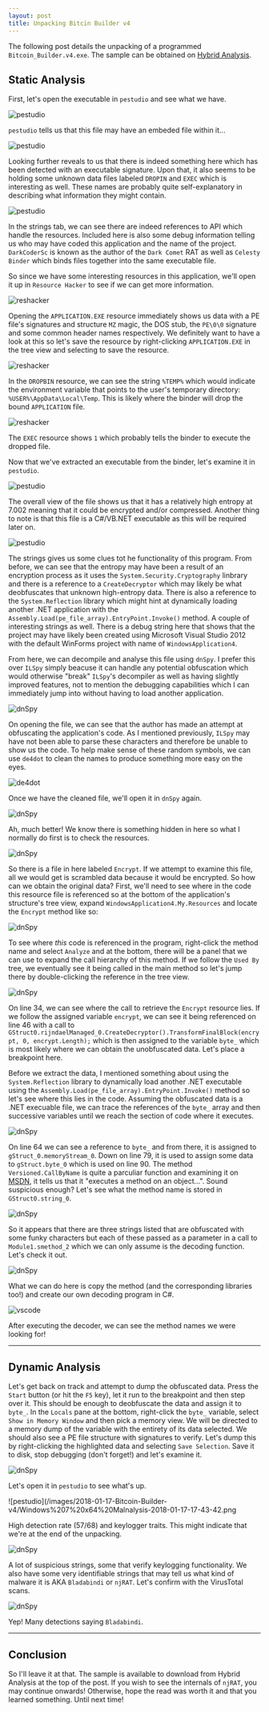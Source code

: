 ```yaml
---
layout: post
title: Unpacking Bitcin Builder v4
---
```


The following post details the unpacking of a programmed `Bitcoin_Builder.v4.exe`. The sample can be obtained on [Hybrid Analysis](https://www.hybrid-analysis.com/sample/9d4ba009a5dd353d2177e32dbcbb525738e1f6d001bccc470576b90b0303975a?environmentId=100).

## Static Analysis

First, let's open the executable in `pestudio` and see what we have.

![pestudio](/images/2018-01-17-Bitcoin-Builder-v4/Windows%207%20x64%20Malnalysis-2018-01-17-14-54-50.png)

`pestudio` tells us that this file may have an embeded file within it...

![pestudio](/images/2018-01-17-Bitcoin-Builder-v4/Windows%207%20x64%20Malnalysis-2018-01-17-15-03-13.png)

Looking further reveals to us that there is indeed something here which has been detected with an executable signature. Upon that, it also seems to be holding some unknown data files labeled `DROPIN` and `EXEC` which is interesting as well. These names are probably quite self-explanatory in describing what information they might contain.

![pestudio](/images/2018-01-17-Bitcoin-Builder-v4/Windows%207%20x64%20Malnalysis-2018-01-17-15-03-45.png)

In the strings tab, we can see there are indeed references to API which handle the resources. Included here is also some debug information telling us who may have coded this application and the name of the project. `DarkCoderSc` is known as the author of the `Dark Comet` RAT as well as `Celesty Binder` which binds files together into the same executable file.

So since we have some interesting resources in this application, we'll open it up in `Resource Hacker` to see if we can get more information.

![reshacker](/images/2018-01-17-Bitcoin-Builder-v4/Windows%207%20x64%20Malnalysis-2018-01-17-15-15-53.png)

Opening the `APPLICATION.EXE` resource immediately shows us data with a PE file's signatures and structure `MZ` magic, the DOS stub, the `PE\0\0` signature and some common header names respectively. We definitely want to have a look at this so let's save the resource by right-clicking `APPLICATION.EXE` in the tree view and selecting to save the resource.

![reshacker](/images/2018-01-17-Bitcoin-Builder-v4/Windows%207%20x64%20Malnalysis-2018-01-17-15-15-57.png)

In the `DROPBIN` resource, we can see the string `%TEMP%` which would indicate the environment variable that points to the user's temporary directory: `%USER%\AppData\Local\Temp`. This is likely where the binder will drop the bound `APPLICATION` file.

![reshacker](/images/2018-01-17-Bitcoin-Builder-v4/Windows%207%20x64%20Malnalysis-2018-01-17-15-16-01.png)

The `EXEC` resource shows `1` which probably tells the binder to execute the dropped file.

Now that we've extracted an executable from the binder, let's examine it in `pestudio`.

![pestudio](/images/2018-01-17-Bitcoin-Builder-v4/Windows%207%20x64%20Malnalysis-2018-01-17-15-28-50.png)

The overall view of the file shows us that it has a relatively high entropy at 7.002 meaning that it could be encrypted and/or compressed. Another thing to note is that this file is a C#/VB.NET executable as this will be required later on.

![pestudio](/images/2018-01-17-Bitcoin-Builder-v4/Windows%207%20x64%20Malnalysis-2018-01-17-15-28-28.png)

The strings gives us some clues tot he functionality of this program. From before, we can see that the entropy may have been a result of an encryption process as it uses the `System.Security.Cryptography` linbrary and there is a reference to a `CreateDecryptor` which may likely be what deobfuscates that unknown high-entropy data. There is also a reference to the `System.Reflection` library which might hint at dynamically loading another .NET application with the `Assembly.Load(pe_file_array).EntryPoint.Invoke()` method.
A couple of interesting strings as well. There is a debug string here that shows that the project may have likely been created using Microsoft Visual Studio 2012 with the default WinForms project with name of `WindowsApplication4`.

From here, we can decompile and analyse this file using `dnSpy`. I prefer this over `ILSpy` simply beacuse it can handle any potential obfuscation which would otherwise "break" `ILSpy`'s decompiler as well as having slightly improved features, not to mention the debugging capabilities which I can immediately jump into without having to load another application.

![dnSpy](/images/2018-01-17-Bitcoin-Builder-v4/Windows%207%20x64%20Malnalysis-2018-01-17-16-14-30.png)

On opening the file, we can see that the author has made an attempt at obfuscating the application's code. As I mentioned previously, `ILSpy` may have not been able to parse these characters and therefore be unable to show us the code. To help make sense of these random symbols, we can use `de4dot` to clean the names to produce something more easy on the eyes.

![de4dot](/images/2018-01-17-Bitcoin-Builder-v4/Windows%207%20x64%20Malnalysis-2018-01-17-16-16-47.png)

Once we have the cleaned file, we'll open it in `dnSpy` again.

![dnSpy](/images/2018-01-17-Bitcoin-Builder-v4/Windows%207%20x64%20Malnalysis-2018-01-17-16-16-03.png)

Ah, much better! We know there is something hidden in here so what I normally do first is to check the resources.

![dnSpy](/images/2018-01-17-Bitcoin-Builder-v4/Windows%207%20x64%20Malnalysis-2018-01-17-16-23-56.png)

So there is a file in here labeled `Encrypt`. If we attempt to examine this file, all we would get is scrambled data because it would be encrypted. So how can we obtain the original data? First, we'll need to see where in the code this resource file is referenced so at the bottom of the application's structure's tree view, expand `WindowsApplication4.My.Resources` and locate the `Encrypt` method like so:

![dnSpy](/images/2018-01-17-Bitcoin-Builder-v4/Windows%207%20x64%20Malnalysis-2018-01-17-16-24-20.png)

To see where _this_ code is referenced in the program, right-click the method name and select `Analyze` and at the bottom, there will be a panel that we can use to expand the call hierarchy of this method. If we follow the `Used By` tree, we eventually see it being called in the main method so let's jump there by double-clicking the reference in the tree view.

![dnSpy](/images/2018-01-17-Bitcoin-Builder-v4/Windows%207%20x64%20Malnalysis-2018-01-17-16-24-53.png)

On line 34, we can see where the call to retrieve the `Encrypt` resource lies. If we follow the assigned variable `encrypt`, we can see it being referenced on line 46 with a call to `GStruct0.rijndaelManaged_0.CreateDecryptor().TransformFinalBlock(encrypt, 0, encrypt.Length);` which is then assigned to the variable `byte_` which is most likely where we can obtain the unobfuscated data. Let's place a breakpoint here.

Before we extract the data, I mentioned something about using the `System.Reflection` library to dynamically load another .NET executable using the `Assembly.Load(pe_file_array).EntryPoint.Invoke()` method so let's see where this lies in the code. Assuming the obfuscated data is a .NET execuable file, we can trace the references of the `byte_` array and then successive variables until we reach the section of code where it executes.

![dnSpy](/images/2018-01-17-Bitcoin-Builder-v4/Windows%207%20x64%20Malnalysis-2018-01-17-17-07-04.png)

On line 64 we can see a reference to `byte_` and from there, it is assigned to `gStruct_0.memoryStream_0`. Down on line 79, it is used to assign some data to `gStruct.byte_0` which is used on line 90. The method `Versioned.CallByName` is quite a parculiar function and examining it on [MSDN](https://msdn.microsoft.com/en-us/library/microsoft.visualbasic.compilerservices.versioned.callbyname(v=vs.110).aspx), it tells us that it "executes a method on an object...". Sound suspicious enough? Let's see what the method name is stored in `GStruct0.string_0`.

![dnSpy](/images/2018-01-17-Bitcoin-Builder-v4/Windows%207%20x64%20Malnalysis-2018-01-17-17-15-18.png)

So it appears that there are three strings listed that are obfuscated with some funky characters but each of these passed as a parameter in a call to `Module1.smethod_2` which we can only assume is the decoding function. Let's check it out.

![dnSpy](/images/2018-01-17-Bitcoin-Builder-v4/Windows%207%20x64%20Malnalysis-2018-01-17-17-24-39.png)

What we can do here is copy the method (and the corresponding libraries too!) and create our own decoding program in C#.

![vscode](/images/2018-01-17-Bitcoin-Builder-v4/Screenshot%20from%202018-01-17%2017-33-34.png)

After executing the decoder, we can see the method names we were looking for!

----

## Dynamic Analysis

Let's get back on track and attempt to dump the obfuscated data. Press the `Start` button (or hit the `F5` key), let it run to the breakpoint and then step over it. This should be enough to deobfuscate the data and assign it to `byte_`. In the `Locals` pane at the bottom, right-click the `byte_` variable, select `Show in Memory Window` and then pick a memory view. We will be directed to a memory dump of the variable with the entirety of its data selected. We should also see a PE file structure with signatures to verify. Let's dump this by right-clicking the highlighted data and selecting `Save Selection`. Save it to disk, stop debugging (don't forget!) and let's examine it.

![dnSpy](/images/2018-01-17-Bitcoin-Builder-v4/Windows%207%20x64%20Malnalysis-2018-01-17-17-42-47.png)

Let's open it in `pestudio` to see what's up.

![pestudio](/images/2018-01-17-Bitcoin-Builder-v4/Windows%207%20x64%20Malnalysis-2018-01-17-17-43-42.png

High detection rate (57/68) and keylogger traits. This might indicate that we're at the end of the unpacking.

![dnSpy](/images/2018-01-17-Bitcoin-Builder-v4/Windows%207%20x64%20Malnalysis-2018-01-17-17-44-13.png)

A lot of suspicious strings, some that verify keylogging functionality. We also have some very identifiable strings that may tell us what kind of malware it is AKA `Bladabindi` or `njRAT`. Let's confirm with the VirusTotal scans.

![dnSpy](/images/2018-01-17-Bitcoin-Builder-v4/Windows%207%20x64%20Malnalysis-2018-01-17-17-42-47.png)

Yep! Many detections saying `Bladabindi`.

----

## Conclusion

So I'll leave it at that. The sample is available to download from Hybrid Analysis at the top of the post. If you wish to see the internals of `njRAT`, you may continue onwards! Otherwise, hope the read was worth it and that you learned something. Until next time!

